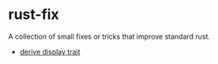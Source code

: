 # rust-fix
A collection of small fixes or tricks that improve standard rust. 

* [derive display trait](derive-display)